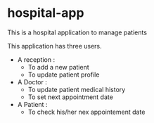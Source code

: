# hospital-app
This is a hospital application to manage patients

This application has three users.
* A reception :
    * To add a new patient
    * To update patient profile
* A Doctor :
    * To update patient medical history
    * To set next appointment date
* A Patient :
    * To check his/her nex appointement date
